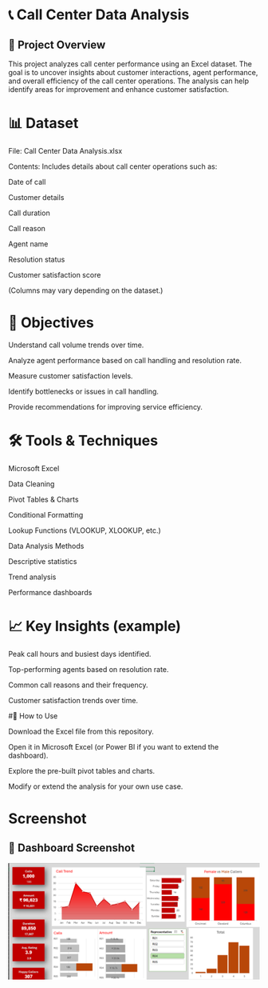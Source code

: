 # 📞 Call Center Data Analysis
## 📌 Project Overview

This project analyzes call center performance using an Excel dataset. The goal is to uncover insights about customer interactions, agent performance, and overall efficiency of the call center operations. The analysis can help identify areas for improvement and enhance customer satisfaction.

# 📊 Dataset

File: Call Center Data Analysis.xlsx

Contents: Includes details about call center operations such as:

Date of call

Customer details

Call duration

Call reason

Agent name

Resolution status

Customer satisfaction score

(Columns may vary depending on the dataset.)

# 🎯 Objectives

Understand call volume trends over time.

Analyze agent performance based on call handling and resolution rate.

Measure customer satisfaction levels.

Identify bottlenecks or issues in call handling.

Provide recommendations for improving service efficiency.

# 🛠 Tools & Techniques

Microsoft Excel

Data Cleaning

Pivot Tables & Charts

Conditional Formatting

Lookup Functions (VLOOKUP, XLOOKUP, etc.)

Data Analysis Methods

Descriptive statistics

Trend analysis

Performance dashboards

# 📈 Key Insights (example)

Peak call hours and busiest days identified.

Top-performing agents based on resolution rate.

Common call reasons and their frequency.

Customer satisfaction trends over time.

#🚀 How to Use

Download the Excel file from this repository.

Open it in Microsoft Excel (or Power BI if you want to extend the dashboard).

Explore the pre-built pivot tables and charts.

Modify or extend the analysis for your own use case.

# Screenshot

## 📸 Dashboard Screenshot

![Call Data Analysis](Call%20Data%20Analysis%20Excel.png)
